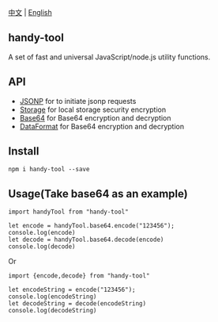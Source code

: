 [中文](./README_zh.md) | [English](./README.md)

## handy-tool 

A set of fast and universal JavaScript/node.js utility functions.

## API

* [JSONP](./doc/jsonp/en.md) for to initiate jsonp requests
* [Storage](./doc/storage/en.md) for local storage security encryption
* [Base64](./doc/base64/en.md) for Base64 encryption and decryption
* [DataFormat](./doc/dataFormat/en.md) for Base64 encryption and decryption


## Install
```shell script
npm i handy-tool --save
``` 


## Usage(Take base64 as an example)

```shell script
import handyTool from "handy-tool"

let encode = handyTool.base64.encode("123456");
console.log(encode)
let decode = handyTool.base64.decode(encode)
console.log(decode)
``` 
Or
```shell script
import {encode,decode} from "handy-tool"

let encodeString = encode("123456");
console.log(encodeString)
let decodeString = decode(encodeString)
console.log(decodeString)
```
